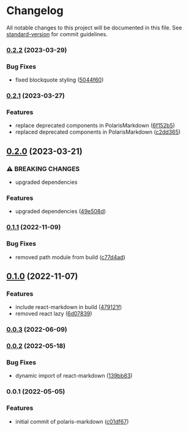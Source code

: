 # Changelog

All notable changes to this project will be documented in this file. See [standard-version](https://github.com/conventional-changelog/standard-version) for commit guidelines.

### [0.2.2](https://github.com/shop3/polaris-markdown/compare/v0.2.1...v0.2.2) (2023-03-29)


### Bug Fixes

* fixed blockquote styling ([5044f60](https://github.com/shop3/polaris-markdown/commit/5044f608a528c5bf244a68837c0292c588f58b24))

### [0.2.1](https://github.com/shop3/polaris-markdown/compare/v0.2.0...v0.2.1) (2023-03-27)


### Features

* replace deprecated components in PolarisMarkdown ([6f152b5](https://github.com/shop3/polaris-markdown/commit/6f152b5ab98a231917ced0206e292e67147e6fab))
* replaced deprecated components in PolarisMarkdown ([c2dd365](https://github.com/shop3/polaris-markdown/commit/c2dd3654de495af03a717cbefe8ae19c05d8c58e))

## [0.2.0](https://github.com/shop3/polaris-markdown/compare/v0.1.1...v0.2.0) (2023-03-21)


### ⚠ BREAKING CHANGES

* upgraded dependencies

### Features

* upgraded dependencies ([49e508d](https://github.com/shop3/polaris-markdown/commit/49e508d6d984753d5639da825e5faad45409f048))

### [0.1.1](https://github.com/shop3/polaris-markdown/compare/v0.1.0...v0.1.1) (2022-11-09)


### Bug Fixes

* removed path module from build ([c77d4ad](https://github.com/shop3/polaris-markdown/commit/c77d4ad18ba9969e7ccfbdab3da5187c80b30a74))

## [0.1.0](https://github.com/shop3/polaris-markdown/compare/v0.0.3...v0.1.0) (2022-11-07)


### Features

* include react-markdown in build ([479121f](https://github.com/shop3/polaris-markdown/commit/479121f4f849c851b5740713728154754d5751ab))
* removed react lazy ([6d07839](https://github.com/shop3/polaris-markdown/commit/6d07839da919fd807ae7ecd82430e96bc6e0a694))

### [0.0.3](https://github.com/shop3/polaris-markdown/compare/v0.0.2...v0.0.3) (2022-06-09)

### [0.0.2](https://github.com/shop3/polaris-markdown/compare/v0.0.1...v0.0.2) (2022-05-18)


### Bug Fixes

* dynamic import of react-markdown ([139bb83](https://github.com/shop3/polaris-markdown/commit/139bb83a7fbf710c3f17c647aee3926bdc99a1b7))

### 0.0.1 (2022-05-05)


### Features

* initial commit of polaris-markdown ([c01df67](https://github.com/shop3/polaris-markdown/commit/c01df6727f7a5aaa0e0236f2c9c03aa9ba3ef33c))
